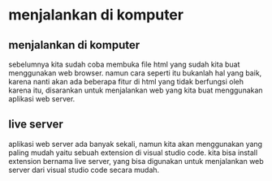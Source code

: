 # menjalankan di komputer
## menjalankan di komputer
sebelumnya kita sudah coba membuka file html yang sudah kita buat menggunakan web browser. namun cara seperti itu bukanlah hal yang baik, karena nanti akan ada beberapa fitur di html yang tidak berfungsi oleh karena itu, disarankan untuk menjalankan web yang kita buat menggunakan aplikasi web server.

## live server
aplikasi web server ada banyak sekali, namun kita akan menggunakan yang paling mudah yaitu sebuah extension di visual studio code. kita bisa install extension bernama live server, yang bisa digunakan untuk menjalankan web server dari visual studio code secara mudah.
